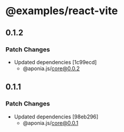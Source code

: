 # @examples/react-vite

## 0.1.2

### Patch Changes

- Updated dependencies [1c99ecd]
  - @aponia.js/core@0.0.2

## 0.1.1

### Patch Changes

- Updated dependencies [98eb296]
  - @aponia.js/core@0.0.1
